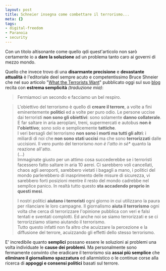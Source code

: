 ```yaml
--- 
layout: post
title: Schneier insegna come combettare il terrorismo...
meta: {}
tags: 
- digital-freedom
- Paranoia
- security
---
```

Con un titolo altisonante come quello qdi quest'articolo non sarò certamente io a **dare la soluzione** ad un problema tanto caro ai governi di mezzo mondo.  
  
Quello che invece trovo di una **disarmante precisione** e **devastante attualità** è l'editoriale deel sempre acuto e competentissimo Bruce Shneier che nel suo articolo "[What the Terrorists Want](http://www.schneier.com/blog/archives/2006/08/what_the_terror.html)" pubblicato oggi sul suo [blog](http://www.schneier.com/blog) recita con **estrema semplicità** *(traduzione mia)*:

> Fermiamoci un secondo e facciamo un bel respiro.  
  
> L'obiettivo del terrorismo è quello di **creare il terrore**, a volte a fini eminentemente **politici** ed a volte per puro odio. Le persone uccise dai terroristi **non sono gli obiettivi**: sono solamente **danno collaterale**. E far saltare in aria aeroplani, treni, supermercati e autobus **non è l'obiettivo**; sono solo e semplicemente **tattiche**.  
> I veri bersagli del terrorismo **non sono i morti ma tutti gli altri**: i miliardi di noi che **non sono stati uccisi** ma che sono **terrorizzati** dalle uccisioni. Il vero punto del terrorismo *non è l'atto in sè** quanto la reazione all'atto.  
> (...)  
> Immaginate giusto per un attimo cosa succederebbe se i terroristi facessero fatto saltare in aria 10 aerei. Ci sarebbero voli cancellati, chaos agli aeroporti, sarebbero vietati i bagagli a mano, i politici del mondo parlerebbero di inasprimento delle misure di sicurezza, vi sarebbero forti posizioni mentre il resto del mondo cadrebbe nel semplice panico. In realtà tutto questo **sta accadendo proprio in questi mesi**.  
>   
> I nostri politici **aiutano i terroristi** ogni giorno in cui utilizzano la paura per rilanciare le loro campagne. Il giornalismo **aiuta il terrorismo** ogni volta che cerca di terrorizzare l'opinione pubblica con veri e falsi tentati e sventati complotti. Ed anche noi se siamo terrorizzati e se ci terrorizziamo stiamo aiutando il terrorismo.  
> Tutto questo infatti non fa altro che acuizzare la percezione e la diffusione del terrore, acuizzando gli effetti dello stesso terrorismo.

E' incredibile quanto **semplici** possano essere le soluzioni ai problemi una volta individuate le **cause dei problemi**. Ma personalmente sono fermamente convinto che eradicare il terrorismo sia **assai più semplice** che **eliminare il giornalismo spazzatura** ed allarmistico o le continue corse alla ricerca di **appoggi e consensi politici** basati sul terrore.   
